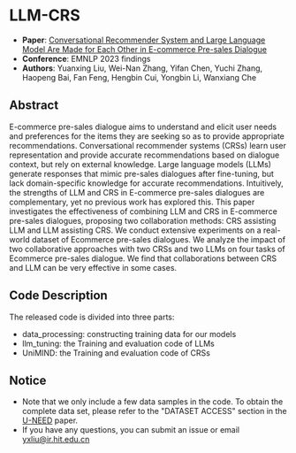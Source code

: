 # LLM-CRS

- **Paper**:  [Conversational Recommender System and Large Language Model Are Made for Each Other in E-commerce Pre-sales Dialogue]( https://aclanthology.org/2023.findings-emnlp.643.pdf)
- **Conference**: EMNLP 2023 findings
- **Authors**: Yuanxing Liu, Wei-Nan Zhang, Yifan Chen, Yuchi Zhang, Haopeng Bai, Fan Feng, Hengbin Cui, Yongbin Li, Wanxiang Che


## Abstract

E-commerce pre-sales dialogue aims to understand and elicit user needs and preferences for the items they are seeking so as to provide appropriate recommendations. Conversational recommender systems (CRSs) learn user representation and provide accurate recommendations based on dialogue context, but rely on external knowledge. Large language models (LLMs) generate responses that mimic pre-sales dialogues after fine-tuning, but lack domain-specific knowledge for accurate recommendations. Intuitively, the strengths of LLM and CRS in E-commerce pre-sales dialogues are complementary, yet no previous work has explored this. This paper investigates the effectiveness of combining LLM and CRS in E-commerce pre-sales dialogues, proposing two collaboration methods: CRS assisting LLM and LLM assisting CRS. We conduct extensive experiments on a real-world dataset of Ecommerce pre-sales dialogues. We analyze the impact of two collaborative approaches with two CRSs and two LLMs on four tasks of Ecommerce pre-sales dialogue. We find that collaborations between CRS and LLM can be very effective in some cases.


## Code Description

The released code is divided into three parts:

- data_processing: constructing training data for our models
- llm_tuning: the Training and evaluation code of LLMs
- UniMIND: the Training and evaluation code of CRSs

## Notice
- Note that we only include a few data samples in the code. To obtain the complete data set, please refer to the "DATASET ACCESS" section in the [U-NEED](https://dl.acm.org/doi/abs/10.1145/3539618.3591878) paper.
- If you have any questions, you can submit an issue or email yxliu@ir.hit.edu.cn